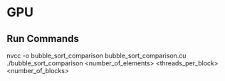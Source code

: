 # GPU
## Run Commands
nvcc -o bubble_sort_comparison bubble_sort_comparison.cu <br/>
./bubble_sort_comparison <number_of_elements> <threads_per_block> <number_of_blocks>
